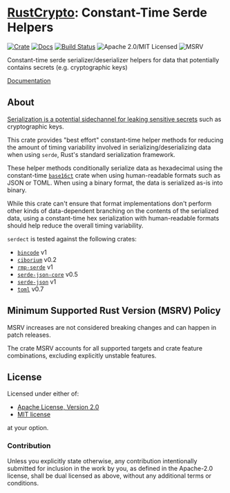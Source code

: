 # [RustCrypto]: Constant-Time Serde Helpers

[![Crate][crate-image]][crate-link]
[![Docs][docs-image]][docs-link]
[![Build Status][build-image]][build-link]
![Apache 2.0/MIT Licensed][license-image]
![MSRV][msrv-image]

Constant-time serde serializer/deserializer helpers for data that potentially
contains secrets (e.g. cryptographic keys)

[Documentation][docs-link]

## About

[Serialization is a potential sidechannel for leaking sensitive secrets][Util::Lookup]
such as cryptographic keys.

This crate provides "best effort" constant-time helper methods for reducing
the amount of timing variability involved in serializing/deserializing data
when using `serde`, Rust's standard serialization framework.

These helper methods conditionally serialize data as hexadecimal using the
constant-time [`base16ct`] crate when using human-readable formats such as
JSON or TOML. When using a binary format, the data is serialized as-is into
binary.

While this crate can't ensure that format implementations don't perform
other kinds of data-dependent branching on the contents of the serialized data,
using a constant-time hex serialization with human-readable formats should
help reduce the overall timing variability.

`serdect` is tested against the following crates:
- [`bincode`](https://crates.io/crates/bincode) v1
- [`ciborium`](https://crates.io/crates/ciborium) v0.2
- [`rmp-serde`](https://crates.io/crates/rmp-serde) v1
- [`serde-json-core`](https://crates.io/crates/serde-json-core) v0.5
- [`serde-json`](https://crates.io/crates/serde-json) v1
- [`toml`](https://crates.io/crates/toml) v0.7

## Minimum Supported Rust Version (MSRV) Policy

MSRV increases are not considered breaking changes and can happen in patch releases.

The crate MSRV accounts for all supported targets and crate feature combinations, excluding
explicitly unstable features.

## License

Licensed under either of:

* [Apache License, Version 2.0](http://www.apache.org/licenses/LICENSE-2.0)
* [MIT license](http://opensource.org/licenses/MIT)

at your option.

### Contribution

Unless you explicitly state otherwise, any contribution intentionally submitted
for inclusion in the work by you, as defined in the Apache-2.0 license, shall be
dual licensed as above, without any additional terms or conditions.

[//]: # (badges)

[crate-image]: https://img.shields.io/crates/v/serdect
[crate-link]: https://crates.io/crates/serdect
[docs-image]: https://docs.rs/serdect/badge.svg
[docs-link]: https://docs.rs/serdect/
[license-image]: https://img.shields.io/badge/license-Apache2.0/MIT-blue.svg
[msrv-image]: https://img.shields.io/badge/rustc-1.85+-blue.svg
[build-image]: https://github.com/RustCrypto/formats/actions/workflows/serdect.yml/badge.svg
[build-link]: https://github.com/RustCrypto/formats/actions/workflows/serdect.yml

[//]: # (general links)

[RustCrypto]: https://github.com/RustCrypto
[Util::Lookup]: https://arxiv.org/pdf/2108.04600.pdf
[`base16ct`]: https://github.com/RustCrypto/formats/tree/master/base16ct

